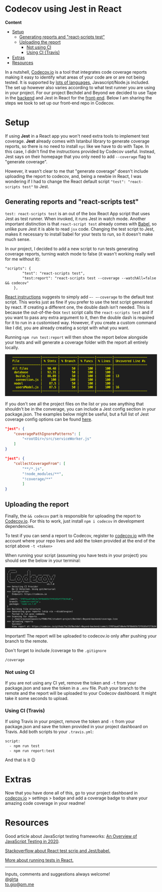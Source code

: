 <!-- omit in toc -->
# Codecov using Jest in React 

**Content**
- [Setup](#setup)
  - [Generating reports and "react-scripts test"](#generating-reports-and-react-scripts-test)
  - [Uploading the report](#uploading-the-report)
    - [Not using CI](#not-using-ci)
    - [Using CI (Travis)](#using-ci-travis)
- [Extras](#extras)
- [Resources](#resources)


In a nutshell, [Codecov.io](http://codecov.io) is a tool that integrates code coverage reports making it easy to identify what areas of your code are or are not being tested. It is supported by [lots of languages](https://docs.codecov.io/docs/supported-languages), Javascript/Node.js included. The set up however also varies according to what test runner you are using in your project. For our project Bechdel and Beyond we decided to use Tape in the [backend](https://github.com/fac19/Bechdel-Beyond-backend) and Jest in React for the [front-end](https://github.com/fac19/Bechdel-Beyond). Below I am sharing the steps we took to set up our front-end repo in Codecov.

# Setup

If using **Jest** in a React app you won't need extra tools to implement test coverage. **Jest** already comes with Istanbul library to generate coverage reports, so there is no need to install `nyc` like we have to do with Tape. In this case, I didn't find the instructions provided by Codecov useful. Instead, Jest says on their homepage that you only need to add `--coverage` flag to "generate coverage". 

However, it wasn't clear to me that "generate coverage" doesn't include uploading the report to codecov, and, being a newbie in React, I was wondering if I had to change the React default script `"test": "react-scripts test"` to Jest. 

## Generating reports and "react-scripts test"

`test: react-scripts test` is an out of the box React App script that uses Jest as test runner. When invoked, it runs Jest in watch mode. Another important distinction is that `react-script test` already comes with [Babel](https://babeljs.io/docs/en/index.html), so unlike pure Jest it is able to read `jsx` code. Changing the test script to Jest, makes it necessary to install babel for your tests to run, so it doesn't make much sense.

In our project, I decided to add a new script to run tests generating coverage reports, turning watch mode to false (it wasn't working really well for me without it):

```
"scripts": {
		"test": "react-scripts test",
		"test:report": "react-scripts test --coverage --watchAll=false && codecov"
	}, 
```

[React instructions](https://create-react-app.dev/docs/running-tests/#coverage-reporting) suggests to simply add `—- —-coverage` to the default test script. This works just as fine if you prefer to use the test script generated by react. If creating a different one, the double dash isn't needed. This is because the out-of-the-box `test` script calls the  `react-scripts test` and if you want to pass any extra argument to it, then the double dash is required for it to run in a customised way. However, if you create a custom command like I did, you are already creating a script with what you want.

Running `npm run test:report`   will then show the report below alongside your tests and will generate a coverage folder with the report all entirely locally.

![report example](./img/Screenshot_2020-05-21_at_09.03.32.png)

If you don't see all the project files on the list or you see anything that shouldn't be in the converage, you can include a Jest config section in your package.json. The examples below might be useful, but a full list of Jest coverage config options can be found [here](https://jestjs.io/docs/en/configuration).

```json
"jest": {
	"coveragePathIgnorePatterns": [
		"<rootDir>/src/serviceWorker.js"
	]
}
```

```json
"jest": {
	"collectCoverageFrom": [
		"**/*.js",
		"!node_modules/**",
		"!coverage/**"
		]
}
```

## Uploading the report

Finally, the  `&& codecov` part is responsible for uploading the report to [Codecov.io](http://codecov.io). For this to work, just install `npm i codecov` in development dependencies. 

To test if you can send a report to Codecov, register to [codecov.io](http://codecov.io) with the account where your repo lives and add the token provided at the end of the script above `-t <token>`

When running your script (assuming you have tests in your project) you should see the below in your terminal:

![codecov report example](./img/Screenshot_2020-05-30_at_13.55.39.png)

Important! The report will be uploaded to codecov.io only after pushing your branch to the remote. 

Don't forget to include /coverage to the `.gitignore`

```
/coverage
```

### Not using CI

If you are not using any CI yet, remove the token and `-t` from your package.json and save the token in a `.env` file. Push your branch to the remote and the report will be uploaded to your Codecov dashboard. It might take it some seconds to upload.

### Using CI (Travis)

If using Travis in your project, remove the token and `-t` from your package.json and save the token provided in your project dashboard on Travis. Add both scripts to your `.travis.yml`:

```
script:
  - npm run test
  - npm run report:test
```

And that is it 😉

# Extras

Now that you have done all of this, go to your project dashboard in [codecov.io](http://code.io) > settings > badge and add a coverage badge to share your amazing code coverage in your readme! 

# Resources

Good article about JavaScript testing frameworks: [An Overview of JavaScript Testing in 2020](https://medium.com/welldone-software/an-overview-of-javascript-testing-7ce7298b9870).

[Stackoverflow about React test scrip and Jest/babel.](https://stackoverflow.com/questions/53322632/using-jest-vs-react-scripts-test)

[More about running tests in React.](https://create-react-app.dev/docs/running-tests/)

---

Inputs, comments and suggestions always welcome!</br>
[@glrta](https://github.com/glrta)</br>
to.gio@pm.me